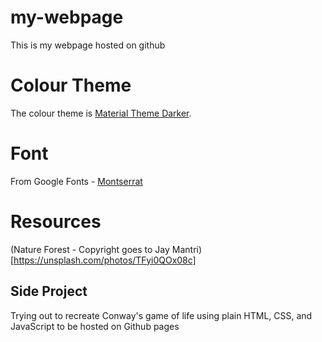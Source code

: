 # my-webpage
This is my webpage hosted on github

# Colour Theme

The colour theme is [Material Theme Darker](https://material-theme.com/docs/reference/color-palette/).


# Font

From Google Fonts - [Montserrat](https://fonts.google.com/specimen/Montserrat)


# Resources
(Nature Forest - Copyright goes to Jay Mantri)[https://unsplash.com/photos/TFyi0QOx08c]


## Side Project
Trying out to recreate Conway's game of life using plain HTML, CSS, and JavaScript to be hosted on Github pages

